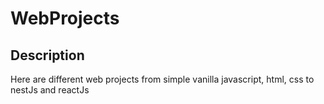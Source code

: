 # WebProjects

## Description

Here are different web projects from simple vanilla javascript, html, css to nestJs and reactJs

